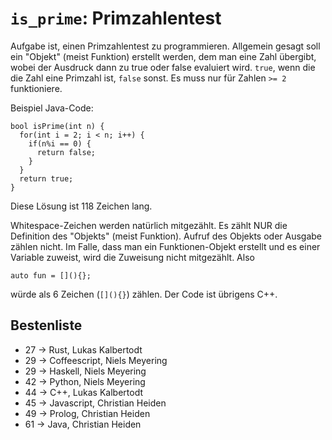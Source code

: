 # `is_prime`: Primzahlentest

Aufgabe ist, einen Primzahlentest zu programmieren. Allgemein gesagt soll ein "Objekt" (meist Funktion) erstellt werden, dem man eine Zahl übergibt, wobei der Ausdruck dann zu true oder false evaluiert wird. `true`, wenn die die Zahl eine Primzahl ist, `false` sonst. Es muss nur für Zahlen `>= 2` funktioniere.

Beispiel Java-Code:

    bool isPrime(int n) {
      for(int i = 2; i < n; i++) {
        if(n%i == 0) {
          return false;
        }
      }
      return true;
    }

Diese Lösung ist 118 Zeichen lang. 

Whitespace-Zeichen werden natürlich mitgezählt. Es zählt NUR die Definition des "Objekts" (meist Funktion). Aufruf des Objekts oder Ausgabe zählen nicht. Im Falle, dass man ein Funktionen-Objekt erstellt und es einer Variable zuweist, wird die Zuweisung nicht mitgezählt. Also

    auto fun = [](){};

würde als 6 Zeichen (`[](){}`) zählen. Der Code ist übrigens C++.

## Bestenliste
* 27 -> Rust, Lukas Kalbertodt
* 29 -> Coffeescript, Niels Meyering
* 29 -> Haskell, Niels Meyering
* 42 -> Python, Niels Meyering
* 44 -> C++, Lukas Kalbertodt
* 45 -> Javascript, Christian Heiden
* 49 -> Prolog, Christian Heiden
* 61 -> Java, Christian Heiden
